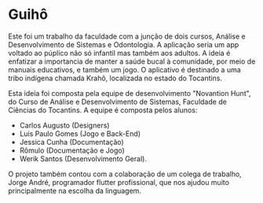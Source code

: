 # Guihô
 Este foi um trabalho da faculdade com a junção de dois cursos, Análise e Desenvolvimento de Sistemas e Odontologia.
 A aplicação seria um app voltado ao púplico não só infantil mas também aos adultos. 
 A ideia é enfatizar a importancia de manter a saúde bucal à comunidade, por meio de manuais educativos, e também um jogo. 
 O aplicativo é destinado a uma tribo indígena chamada Krahô, localizada no estado do Tocantins.
 
 Esta ideia foi composta pela equipe de desenvolvimento "Novantion Hunt", do Curso de Análise e Desenvolvimento de Sistemas,
  Faculdade de Ciências do Tocantins.
  A equipe é composta pelos alunos: 
   - Carlos Augusto (Designers) 
   - Luis Paulo Gomes (Jogo e Back-End)
   - Jessica Cunha (Documentação)
   - Rômulo (Documentação e Jogo)
   - Werik Santos (Desenvolvimento Geral).
 
 O projeto também contou com a colaboração de um colega de trabalho, Jorge André, programador flutter profissional, que nos
 ajudou muito principalmente na escolha da linguagem.
